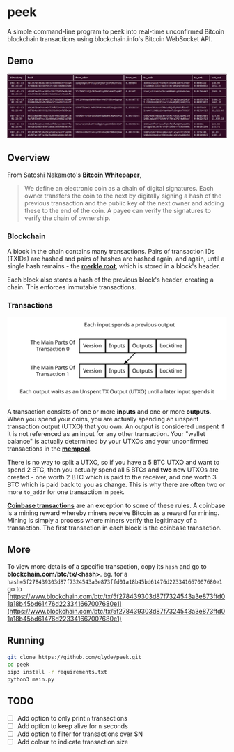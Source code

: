 # peek

A simple command-line program to peek into real-time unconfirmed Bitcoin blockchain transactions using blockchain.info's Bitcoin WebSocket API.

## Demo

![demo](images/demo.png)

## Overview

From Satoshi Nakamoto's [**Bitcoin Whitepaper**](https://www.bitcoin.com/bitcoin.pdf),
> We define an electronic coin as a chain of digital signatures. Each owner transfers the coin to the next by digitally signing a hash of the previous transaction and the public key of the next owner and adding these to the end of the coin. A payee can verify the signatures to verify the chain of ownership.

### Blockchain

A block in the chain contains many transactions. Pairs of transaction IDs (TXIDs) are hashed and pairs of hashes are hashed again, and again, until a single hash remains - the [**merkle root**](https://learnmeabitcoin.com/technical/merkle-root), which is stored in a block's header.

Each block also stores a hash of the previous block's header, creating a chain. This enforces immutable transactions.

### Transactions

![transaction](images/transaction.svg)

A transaction consists of one or more **inputs** and one or more **outputs**. When you spend your coins, you are actually spending an unspent transaction output (UTXO) that you own. An output is considered unspent if it is not referenced as an input for any other transaction. Your "wallet balance" is actually determined by your UTXOs and your unconfirmed transactions in the [**mempool**](https://learnmeabitcoin.com/technical/memory-pool).

There is no way to split a UTXO, so if you have a 5 BTC UTXO and want to spend 2 BTC, then you actually spend all 5 BTCs and **two** new UTXOs are created - one worth 2 BTC which is paid to the receiver, and one worth 3 BTC which is paid back to you as change. This is why there are often two or more `to_addr` for one transaction in `peek`.

[**Coinbase transactions**](https://learnmeabitcoin.com/technical/coinbase-transaction) are an exception to some of these rules. A coinbase is a mining reward whereby miners receive Bitcoin as a reward for mining. Mining is simply a process where miners verify the legitimacy of a transaction. The first transaction in each block is the coinbase transaction.

## More

To view more details of a specific transaction, copy its `hash` and go to **blockchain.com/btc/tx/\<hash>**. eg. for a `hash=5f278439303d87f7324543a3e873ffd01a18b45bd61476d223341667007680e1` go to [https://www.blockchain.com/btc/tx/5f278439303d87f7324543a3e873ffd01a18b45bd61476d223341667007680e1](https://www.blockchain.com/btc/tx/5f278439303d87f7324543a3e873ffd01a18b45bd61476d223341667007680e1)

## Running

```bash
git clone https://github.com/qlyde/peek.git
cd peek
pip3 install -r requirements.txt
python3 main.py
```

## TODO

- [ ] Add option to only print `n` transactions
- [ ] Add option to keep alive for `n` seconds
- [ ] Add option to filter for transactions over $N
- [ ] Add colour to indicate transaction size
